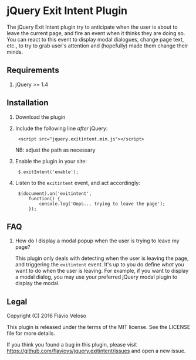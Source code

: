jQuery Exit Intent Plugin
=========================

The jQuery Exit Intent plugin try to anticipate when the user is about
to leave the current page, and fire an event when it thinks they are
doing so. You can react to this event to display modal dialogues,
change page text, etc., to try to grab user's attention and
(hopefully) made them change their minds.


Requirements
------------

1. jQuery >= 1.4


Installation
------------

1. Download the plugin

2. Include the following line *after* jQuery:

        <script src="jquery.exitintent.min.js"></script>

   NB: adjust the path as necessary

3. Enable the plugin in your site:

        $.exitIntent('enable');

4. Listen to the `exitintent` event, and act accordingly:

        $(document).on('exitintent',
            function() {
                console.log('Oops... trying to leave the page');
            });


FAQ
---

1. How do I display a modal popup when the user is trying to leave my
page?

   This plugin only deals with detecting when the user is leaving the
   page, and triggering the `exitintent` event. It's up to you do
   define *what* you want to do when the user is leaving. For example,
   if you want to display a modal dialog, you may use your preferred
   jQuery modal plugin to display the modal.


Legal
-----
Copyright (C) 2016 Flávio Veloso

This plugin is released under the terms of the MIT license. See the
LICENSE file for more details.

If you think you found a bug in this plugin, please visit
https://github.com/flaviovs/jquery.exitintent/issues and open a new
issue.
